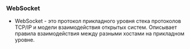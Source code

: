 ### WebSocket ###
 - WebSocket - это протокол прикладного уровня стека протоколов TCP/IP и модели взаимодействия открытых систем. Описывает правила взаимодействия между разными хостами на прикладном уровне.

